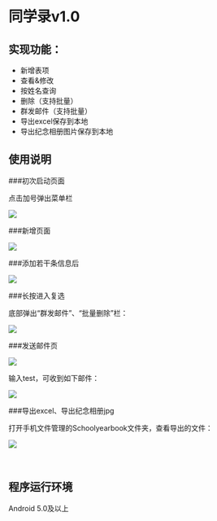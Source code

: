# 同学录v1.0

## 实现功能：

- 新增表项
- 查看&修改
- 按姓名查询
- 删除（支持批量）
- 群发邮件（支持批量）
- 导出excel保存到本地
- 导出纪念相册图片保存到本地

## 使用说明

###初次启动页面

点击加号弹出菜单栏

![](http://images2017.cnblogs.com/blog/886183/201711/886183-20171107004403106-1176970183.jpg)

###新增页面

![](http://images2017.cnblogs.com/blog/886183/201711/886183-20171107004414356-2125221194.jpg)

###添加若干条信息后

![](http://images2017.cnblogs.com/blog/886183/201711/886183-20171107004434966-2005738546.jpg)

###长按进入复选

底部弹出“群发邮件”、“批量删除”栏：

![](http://images2017.cnblogs.com/blog/886183/201711/886183-20171107204440372-611840141.jpg)

###发送邮件页

![](http://images2017.cnblogs.com/blog/886183/201711/886183-20171107204639278-1045561803.jpg)

输入test，可收到如下邮件：

![](http://images2017.cnblogs.com/blog/886183/201711/886183-20171107204720638-1830339918.jpg)

###导出excel、导出纪念相册jpg

打开手机文件管理的Schoolyearbook文件夹，查看导出的文件：

![](http://images2017.cnblogs.com/blog/886183/201711/886183-20171107204959434-641706291.jpg)

<br/>

## 程序运行环境

Android 5.0及以上

